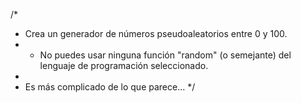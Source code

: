 
/*
 * Crea un generador de números pseudoaleatorios entre 0 y 100.
 * - No puedes usar ninguna función "random" (o semejante) del lenguaje de programación seleccionado.
 *
 * Es más complicado de lo que parece...
 */
